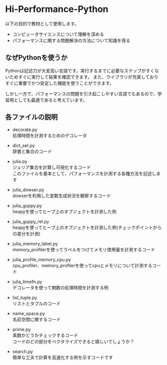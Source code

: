 # Hi-Performance-Python

以下の目的で教材として使用します。

- コンピュータサイエンスについて理解を深める
- パフォーマンスに関する問題解決の方法について知識を得る

## なぜPythonを使うか

Pythonは記述力が大変高い言語です。実行するまでに必要なステップがすくないためすぐに実行して結果を確認できます。
また、ライブラリが充実しておりすぐに重要でかつ安定した機能を使うことができます。

しかし一方で、パフォーマンスの問題を引き起こしやすい言語でもあるので、学習用としても最適であると考えています。


## 各ファイルの説明

- decorate.py  
処理時間を計測するためのデコレータ

- dict_set.py  
辞書と集合のコード

- julia.py  
ジュリア集合を計算し可視化するコード  
このファイルを基本として、パフォーマンスを計測する各種方法を記述します

- julia_dowser.py  
dowserを利用した変数生成状況を観察するコード

- julia_guppy.py  
heapyを使ってヒープ上のオブジェクトを計測した例  

- julia_guppy_rel.py  
heapyを使ってヒープ上のオブジェクトを計測した例(チェックポイントからの差分を計測)

- julia_memory_label.py  
memory_profilerを使ってラベルをつけてメモリ使用量を計測するコード

- julia_profile_memory_cpu.py  
cpu_profiler、memory_profilerを使ってcpuとメモリについて計測するコード

- julia_timefn.py  
デコレータを使って関数の処理時間を計測する例

- list_tuple.py  
リストとタプルのコード

- name_space.py  
名前空間に関するコード

- prime.py  
素数かどうかチェックするコード  
コードのどの部分をベクタライズできると嬉しいでしょうか？

- search.py  
簡単な工夫で計算を高速化する例を示すコードです
